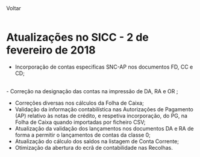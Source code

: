 <div style="width:100%; height:30px"><span onclick="loadMdDoc('atualizacoes', ['btnMenu'],'', null)" class="voltar">Voltar</span></div>

# Atualizações no SICC - 2 de fevereiro de 2018

- Incorporação de contas especificas SNC-AP nos documentos FD, CC e CD;
</br>
- Correção na designação das contas na impressão de DA, RA e OR ;

- Correções diversas nos cálculos da Folha de Caixa;
- Validação da informação contabilística nas Autorizações de Pagamento (AP) relativo às notas de crédito, e respetiva incorporação, do PG, na Folha de Caixa quando importadas por ficheiro CSV;
- Atualização da validação dos lançamentos nos documentos DA e RA de forma a permitir o lançamentos de contas da classe 0;
- Atualização do cálculo dos saldos na listagem de Conta Corrente;
- Otimização da abertura do ecrã de contabilidade nas Recolhas.
